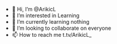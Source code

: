 - 👋 Hi, I’m @ArikicL
- 👀 I’m interested in Learning
- 🌱 I’m currently learning nothing
- 💞️ I’m looking to collaborate on everyone
- 📫 How to reach me t.tv/ArikicL_

<!---
ArikicL/ArikicL is a ✨ special ✨ repository because its `README.md` (this file) appears on your GitHub profile.
You can click the Preview link to take a look at your changes.
--->
